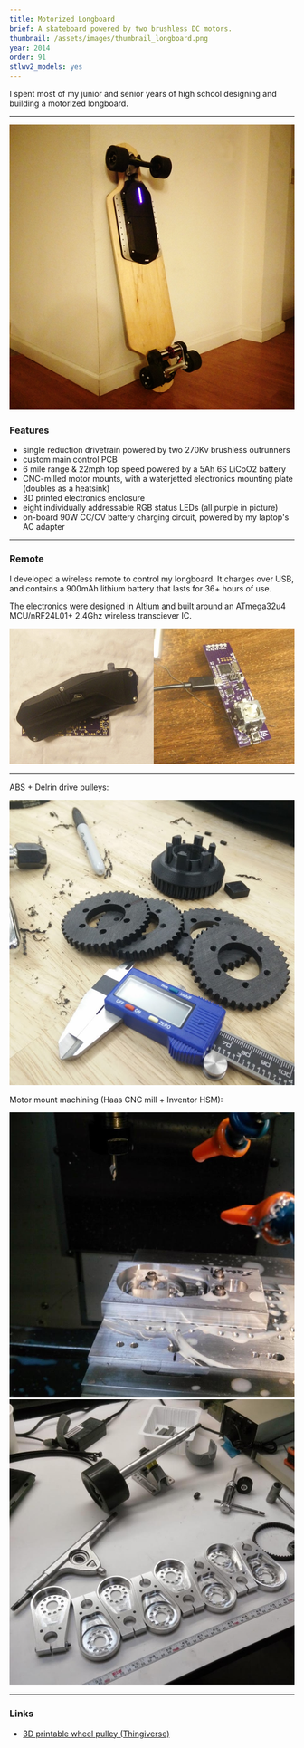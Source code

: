 ```yaml
---
title: Motorized Longboard
brief: A skateboard powered by two brushless DC motors.
thumbnail: /assets/images/thumbnail_longboard.png
year: 2014
order: 91
stlwv2_models: yes
---
```


<div class="stlwv2-model" data-model-url="/assets/models/longboard.stl"></div>

I spent most of my junior and senior years of high school designing and building a motorized longboard.

---

![longboard_photo](/assets/images/longboardv2.png)

### Features
- single reduction drivetrain powered by two 270Kv brushless outrunners
- custom main control PCB
- 6 mile range & 22mph top speed powered by a 5Ah 6S LiCoO2 battery
- CNC-milled motor mounts, with a waterjetted electronics mounting plate (doubles as a heatsink)
- 3D printed electronics enclosure
- eight individually addressable RGB status LEDs (all purple in picture)
- on-board 90W CC/CV battery charging circuit, powered by my laptop's AC adapter

---

### Remote

<div class="stlwv2-model" data-model-url="/assets/models/longboard_remote.stl"></div>

I developed a wireless remote to control my longboard. It charges over USB, and contains a 900mAh lithium battery that lasts for 36+ hours of use.

The electronics were designed in Altium and built around an ATmega32u4 MCU/nRF24L01+ 2.4Ghz wireless transciever IC.

![remote](/assets/images/remote.png)

---

ABS + Delrin drive pulleys:

![longboard_photo](/assets/images/v2pulleys.png)

Motor mount machining (Haas CNC mill + Inventor HSM):

![motor mount machining fixturing](/assets/images/longboard_machining_fixturing.jpg)
![motor mount machining done](/assets/images/longboard_machining_done.jpg)

---

### Links
- [3D printable wheel pulley (Thingiverse)](http://www.thingiverse.com/thing:545345)
